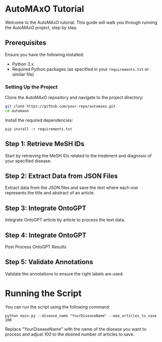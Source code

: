 # AutoMAxO Tutorial

Welcome to the AutoMAxO tutorial. This guide will walk you through running the AutoMAxO project, step by step.

## Prerequisites

Ensure you have the following installed:
- Python 3.x
- Required Python packages (as specified in your `requirements.txt` or similar file)

### Setting Up the Project

Clone the AutoMAxO repository and navigate to the project directory:

```bash
git clone https://github.com/your-repo/automaxo.git
cd automaxo
```

Install the required dependencies:

```shell
pip install -r requirements.txt
```

## Step 1: Retrieve MeSH IDs

Start by retrieving the MeSH IDs related to the treatment and diagnosis of your specified disease. 

## Step 2: Extract Data from JSON Files

Extract data from the JSON files and save the text where each row represents the title and abstract of an article.

## Step 3: Integrate OntoGPT

Integrate OntoGPT article by article to process the text data.

## Step 4: Integrate OntoGPT

Post Process OntoGPT Results

## Step 5: Validate Annotations

Validate the annotations to ensure the right labels are used.


# Running the Script

You can run the script using the following command:

```shell
python main.py --disease_name "YourDiseaseName" --max_articles_to_save 100
```
Replace "YourDiseaseName" with the name of the disease you want to process and adjust 100 to the desired number of articles to save.
